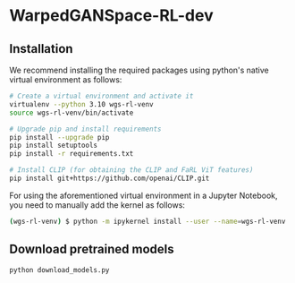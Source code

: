 # WarpedGANSpace-RL-dev

## Installation

We recommend installing the required packages using python's native virtual environment as follows:

```bash
# Create a virtual environment and activate it
virtualenv --python 3.10 wgs-rl-venv
source wgs-rl-venv/bin/activate

# Upgrade pip and install requirements
pip install --upgrade pip
pip install setuptools
pip install -r requirements.txt

# Install CLIP (for obtaining the CLIP and FaRL ViT features)
pip install git+https://github.com/openai/CLIP.git
```

For using the aforementioned virtual environment in a Jupyter Notebook, you need to manually add the kernel as follows:

```bash
(wgs-rl-venv) $ python -m ipykernel install --user --name=wgs-rl-venv
```



## Download pretrained models

```bash
python download_models.py
```







